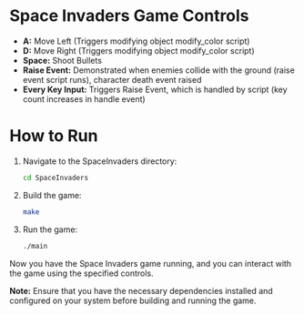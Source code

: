 # Space Invaders Game Controls

- **A:** Move Left (Triggers modifying object modify_color script)
- **D:** Move Right (Triggers modifying object modify_color script)
- **Space:** Shoot Bullets
- **Raise Event:** Demonstrated when enemies collide with the ground (raise event script runs), character death event raised
- **Every Key Input:** Triggers Raise Event, which is handled by script (key count increases in handle event)

# How to Run

1. Navigate to the SpaceInvaders directory:
    ```bash
    cd SpaceInvaders
    ```

2. Build the game:
    ```bash
    make
    ```

3. Run the game:
    ```bash
    ./main
    ```

Now you have the Space Invaders game running, and you can interact with the game using the specified controls.

**Note:** Ensure that you have the necessary dependencies installed and configured on your system before building and running the game.

